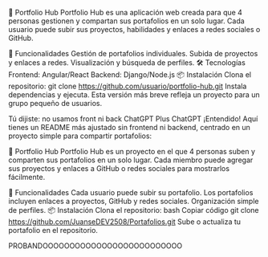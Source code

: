 💼 Portfolio Hub
Portfolio Hub es una aplicación web creada para que 4 personas gestionen y compartan sus portafolios en un solo lugar. Cada usuario puede subir sus proyectos, habilidades y enlaces a redes sociales o GitHub.

🚀 Funcionalidades
Gestión de portafolios individuales.
Subida de proyectos y enlaces a redes.
Visualización y búsqueda de perfiles.
🛠️ Tecnologías
Frontend: Angular/React
Backend: Django/Node.js
📦 Instalación
Clona el repositorio:
git clone https://github.com/usuario/portfolio-hub.git
Instala dependencias y ejecuta.
Esta versión más breve refleja un proyecto para un grupo pequeño de usuarios.






Tú dijiste:
no usamos front ni back 
ChatGPT Plus
ChatGPT
¡Entendido! Aquí tienes un README más ajustado sin frontend ni backend, centrado en un proyecto simple para compartir portafolios:

💼 Portfolio Hub
Portfolio Hub es un proyecto en el que 4 personas suben y comparten sus portafolios en un solo lugar. Cada miembro puede agregar sus proyectos y enlaces a GitHub o redes sociales para mostrarlos fácilmente.

🚀 Funcionalidades
Cada usuario puede subir su portafolio.
Los portafolios incluyen enlaces a proyectos, GitHub y redes sociales.
Organización simple de perfiles.
📦 Instalación
Clona el repositorio:
bash
Copiar código
git clone https://github.com/JuanseDEV2508/Portafolios.git
Sube o actualiza tu portafolio en el repositorio.




PROBANDOOOOOOOOOOOOOOOOOOOOOOOOOO